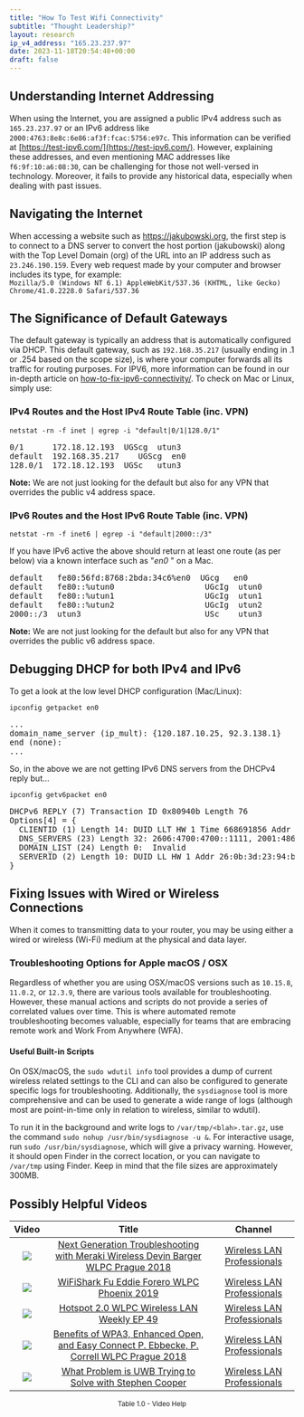 ```yaml
---
title: "How To Test Wifi Connectivity"
subtitle: "Thought Leadership?"
layout: research
ip_v4_address: "165.23.237.97"
date: 2023-11-18T20:54:48+00:00
draft: false
---
```


## Understanding Internet Addressing

When using the Internet, you are assigned a public IPv4 address such as ```165.23.237.97``` or an IPv6 address like ```2000:4763:8e8c:6e86:af3f:fcac:5756:e97c```. This information can be verified at [https://test-ipv6.com/](https://test-ipv6.com/). However, explaining these addresses, and even mentioning MAC addresses like ```f6:9f:10:a6:08:30```, can be challenging for those not well-versed in technology. Moreover, it fails to provide any historical data, especially when dealing with past issues.
## Navigating the Internet

When accessing a website such as https://jakubowski.org, the first step is to connect to a DNS server to convert the host portion (jakubowski) along with the Top Level Domain (org) of the URL into an IP address such as ```23.246.190.159```. Every web request made by your computer and browser includes its type, for example: <br>```Mozilla/5.0 (Windows NT 6.1) AppleWebKit/537.36 (KHTML, like Gecko) Chrome/41.0.2228.0 Safari/537.36```
## The Significance of Default Gateways

The default gateway is typically an address that is automatically configured via DHCP. This default gateway, such as ```192.168.35.217``` (usually ending in .1 or .254 based on the scope size), is where your computer forwards all its traffic for routing purposes. For IPV6, more information can be found in our in-depth article on [how-to-fix-ipv6-connectivity/](/blog/how-to-fix-ipv6-connectivity/). To check on Mac or Linux, simply use: <br>
### IPv4 Routes and the Host IPv4 Route Table (inc. VPN)
```netstat -rn -f inet | egrep -i "default|0/1|128.0/1"```

<pre>
0/1      172.18.12.193  UGScg  utun3
default  192.168.35.217    UGScg  en0
128.0/1  172.18.12.193  UGSc   utun3</pre>

**Note:** We are not just looking for the default but also for any VPN that overrides the public v4 address space.

### IPv6 Routes and the Host IPv6 Route Table (inc. VPN)
```netstat -rn -f inet6 | egrep -i "default|2000::/3"```

If you have IPv6 active the above should return at least one route (as per below) via a known interface such as "_en0_ " on a Mac. 

<pre>
default   fe80:56fd:8768:2bda:34c6%en0  UGcg   en0
default   fe80::%utun0                   UGcIg  utun0
default   fe80::%utun1                   UGcIg  utun1
default   fe80::%utun2                   UGcIg  utun2
2000::/3  utun3                          USc    utun3</pre>

**Note:** We are not just looking for the default but also for any VPN that overrides the public v6 address space.
<br>

## Debugging DHCP for both IPv4 and IPv6

To get a look at the low level DHCP configuration (Mac/Linux): 

```ipconfig getpacket en0```

<pre>
...
domain_name_server (ip_mult): {120.187.10.25, 92.3.138.1}
end (none):
...</pre>

So, in the above we are not getting IPv6 DNS servers from the DHCPv4 reply but...

```ipconfig getv6packet en0```

<pre>
DHCPv6 REPLY (7) Transaction ID 0x80940b Length 76
Options[4] = {
  CLIENTID (1) Length 14: DUID LLT HW 1 Time 668691856 Addr f6:9f:10:a6:08:30
  DNS_SERVERS (23) Length 32: 2606:4700:4700::1111, 2001:4860:4860::8844
  DOMAIN_LIST (24) Length 0:  Invalid
  SERVERID (2) Length 10: DUID LL HW 1 Addr 26:0b:3d:23:94:b2
}</pre>




## Fixing Issues with Wired or Wireless Connections

When it comes to transmitting data to your router, you may be using either a wired or wireless (Wi-Fi) medium at the physical and data layer.
### Troubleshooting Options for Apple macOS / OSX
Regardless of whether you are using OSX/macOS versions such as `10.15.8`, `11.0.2`, or `12.3.9`, there are various tools available for troubleshooting. However, these manual actions and scripts do not provide a series of correlated values over time. This is where automated remote troubleshooting becomes valuable, especially for teams that are embracing remote work and Work From Anywhere (WFA).
#### Useful Built-in Scripts
On OSX/macOS, the `sudo wdutil info` tool provides a dump of current wireless related settings to the CLI and can also be configured to generate specific logs for troubleshooting. Additionally, the `sysdiagnose` tool is more comprehensive and can be used to generate a wide range of logs (although most are point-in-time only in relation to wireless, similar to wdutil).

To run it in the background and write logs to `/var/tmp/<blah>.tar.gz`, use the command `sudo nohup /usr/bin/sysdiagnose -u &`. For interactive usage, run `sudo /usr/bin/sysdiagnose`, which will give a privacy warning. However, it should open Finder in the correct location, or you can navigate to `/var/tmp` using Finder. Keep in mind that the file sizes are approximately 300MB.
## Possibly Helpful Videos

<link href="/plugins/lity/css/lity.min.css" rel="stylesheet">
<script src="/plugins/lity/js/lity.min.js"></script>
<div class="table1-start"></div>

|Video | Title | Channel |
| :---: | :---: | :---: |
|<a href="https://www.youtube.com/watch?v=ZRZhgniImZM" data-lity><img src="https://i.ytimg.com/vi/ZRZhgniImZM/default.jpg" class="img-fluid"></a>|<a href="https://www.youtube.com/watch?v=ZRZhgniImZM" data-lity>Next Generation Troubleshooting with Meraki Wireless   Devin Barger   WLPC Prague 2018</a>|<a target="_blank" href="https://www.youtube.com/channel/UCIzBSS46vcqhwmBZ7ZpY-yg" >Wireless LAN Professionals</a>|
|<a href="https://www.youtube.com/watch?v=5sSjGo2DZHc" data-lity><img src="https://i.ytimg.com/vi/5sSjGo2DZHc/default.jpg" class="img-fluid"></a>|<a href="https://www.youtube.com/watch?v=5sSjGo2DZHc" data-lity>WiFiShark Fu   Eddie Forero   WLPC Phoenix 2019</a>|<a target="_blank" href="https://www.youtube.com/channel/UCIzBSS46vcqhwmBZ7ZpY-yg" >Wireless LAN Professionals</a>|
|<a href="https://www.youtube.com/watch?v=rjE-BEVlS-0" data-lity><img src="https://i.ytimg.com/vi/rjE-BEVlS-0/default.jpg" class="img-fluid"></a>|<a href="https://www.youtube.com/watch?v=rjE-BEVlS-0" data-lity>Hotspot 2.0   WLPC Wireless LAN Weekly EP 49</a>|<a target="_blank" href="https://www.youtube.com/channel/UCIzBSS46vcqhwmBZ7ZpY-yg" >Wireless LAN Professionals</a>|
|<a href="https://www.youtube.com/watch?v=r9oXNxgAKhM" data-lity><img src="https://i.ytimg.com/vi/r9oXNxgAKhM/default.jpg" class="img-fluid"></a>|<a href="https://www.youtube.com/watch?v=r9oXNxgAKhM" data-lity>Benefits of WPA3, Enhanced Open, and Easy Connect   P. Ebbecke, P. Correll   WLPC Prague 2018</a>|<a target="_blank" href="https://www.youtube.com/channel/UCIzBSS46vcqhwmBZ7ZpY-yg" >Wireless LAN Professionals</a>|
|<a href="https://www.youtube.com/watch?v=zq5WOz06k_k" data-lity><img src="https://i.ytimg.com/vi/zq5WOz06k_k/default.jpg" class="img-fluid"></a>|<a href="https://www.youtube.com/watch?v=zq5WOz06k_k" data-lity>What Problem is UWB Trying to Solve with Stephen Cooper</a>|<a target="_blank" href="https://www.youtube.com/channel/UCIzBSS46vcqhwmBZ7ZpY-yg" >Wireless LAN Professionals</a>|

<center><small>Table 1.0 - Video Help</small></center>
 <br>
<div class="table1-end"></div>
<script type="text/javascript">
(function() {
    $('div.table1-start').nextUntil('div.table1-end', 'table').addClass('table thead-dark table-striped table-responsive rounded').attr('id', 't1');
    $('#t1').find('thead').addClass('thead-dark');
})();
</script>
